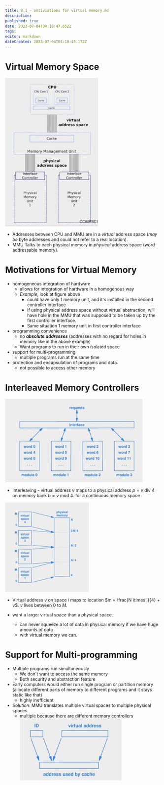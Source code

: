 ```yaml
---
title: 8.1 - omtiviations for virtual memory.md
description: 
published: true
date: 2023-07-04T04:10:47.652Z
tags: 
editor: markdown
dateCreated: 2023-07-04T04:10:45.172Z
---
```


# Virtual Memory Space
![](/images/20221118132446.png)
- Addresses between CPU and MMU are in a *virtual* address space (*may be* byte addresses and could not refer to a real location).
- MMU Talks to each physical memory in *physical* address space (word addressable memory).

# Motivations for Virtual Memory
- homogeneous integration of hardware
    - allows for integration of hardware in a homogenous way
    - *Example*, look at figure above
        - could have only 1 memory unit, and it's installed in the second controller interface
        - If using physical address space without virtual abstraction, will have hole in the MMU that was supposed to be taken up by the first controller interface.
        - Same situation 1 memory unit in first controller interface
- programming convenience
    - no ***absolute addresses*** (addresses with no regard for holes in memory like in the above example)
    - Want programs to run in their own isolated space
- support for multi-programming
    - multiple programs run at the same time 
- protection and encapsulation of programs and data.
    - not possible to access other memory

# Interleaved Memory Controllers
![](/images/20221118140125.png)
- Interleaving - virtual address $v$ maps to a physical address $p = v \text{ div } 4$ on memory bank $b = v \text{ mod } 4$. for a continuous memory space

![](/images/20221118140158.png)
- Virtual address $v$ on space $i$ maps to location $m = \frac{N \times i}{4} + v$. $v$ lives between $0$ to $M$.

- want a larger virtual space than a physical space.
    - can never squeeze a lot of data in physical memory if we have huge amounts of data
    - with virtual memory we can.

# Support for Multi-programming
- Multiple programs run simultaneously
    - We don't want to access the same memory
    - Both security and abstraction feature
- Early computers would either run single program or partition memory (allocate different parts of memory to different programs and it stays static like that)
    - highly inefficient
- *Solution*: MMU translates multiple virtual spaces to multiple physical spaces
    - multiple because there are different memory controllers
![](/images/20221118141524.png)
